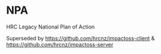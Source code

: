 # NPA
HRC Legacy National Plan of Action 

Superseded by https://github.com/hrcnz/impactoss-client & https://github.com/hrcnz/impactoss-server
